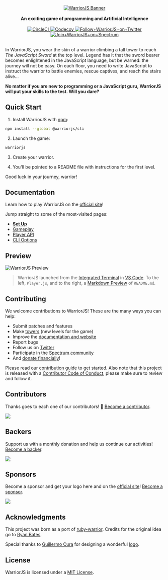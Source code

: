 <div align="center">
  <a href="https://warrior.js.org">
    <img alt="WarriorJS Banner" title="WarriorJS" src="logo/warriorjs-banner-dark.png?raw=true">
  </a>
</div>

<br />

<div align="center">
  <strong>An exciting game of programming and Artificial Intelligence</strong>
</div>

<br />

<div align="center">
  <a href="https://circleci.com/gh/olistic/warriorjs">
    <img alt="CircleCI" src="https://img.shields.io/circleci/project/github/olistic/warriorjs/master.svg?style=flat-square">
  </a>
  <a href="https://codecov.io/gh/olistic/warriorjs">
    <img alt="Codecov" src="https://img.shields.io/codecov/c/github/olistic/warriorjs.svg?style=flat-square">
  </a>
  <a href="https://twitter.com/warrior_js">
    <img alt="Follow+WarriorJS+on+Twitter" src="https://img.shields.io/twitter/follow/warrior_js.svg?label=follow+warriorjs&style=flat-square">
  </a>
  <a href="https://spectrum.chat/warriorjs">
    <img alt="Join+WarriorJS+on+Spectrum" src="https://img.shields.io/badge/join_the_community-on_spectrum-7b16ff.svg?style=flat-square">
  </a>
</div>

<br />

In WarriorJS, you wear the skin of a warrior climbing a tall tower to reach _The
JavaScript Sword_ at the top level. Legend has it that the sword bearer becomes
enlightened in the JavaScript language, but be warned: the journey will not be
easy. On each floor, you need to write JavaScript to instruct the warrior to
battle enemies, rescue captives, and reach the stairs alive...

**No matter if you are new to programming or a JavaScript guru, WarriorJS will
put your skills to the test. Will you dare?**

## Quick Start

1.  Install WarriorJS with [npm](https://npmjs.com):

```sh
npm install --global @warriorjs/cli
```

2.  Launch the game:

```sh
warriorjs
```

3.  Create your warrior.

4.  You'll be pointed to a README file with instructions for the first level.

Good luck in your journey, warrior!

## Documentation

Learn how to play WarriorJS on the [official site](https://warrior.js.org)!

Jump straight to some of the most-visited pages:

- [**Set Up**](https://warrior.js.org/docs/set-up)
- [Gameplay](https://warrior.js.org/docs/gameplay)
- [Player API](https://warrior.js.org/docs/space-api)
- [CLI Options](https://warrior.js.org/docs/cli-options)

## Preview

![WarriorJS Preview](https://user-images.githubusercontent.com/5600126/40150855-8b2acdd2-5952-11e8-9034-00dcee0c4c2c.gif)

> WarriorJS launched from the
> [Integrated Terminal](https://code.visualstudio.com/docs/editor/integrated-terminal)
> in [VS Code](https://code.visualstudio.com). To the left, `Player.js`, and to
> the right, a
> [Markdown Preview](https://code.visualstudio.com/docs/languages/markdown#_markdown-preview)
> of `README.md`.

## Contributing

We welcome contributions to WarriorJS! These are the many ways you can help:

- Submit patches and features
- Make [towers](https://warrior.js.org/docs/towers.html) (new levels for the
  game)
- Improve the [documentation and website](https://warrior.js.org)
- Report bugs
- Follow us on [Twitter](https://twitter.com/warrior_js)
- Participate in the [Spectrum community](https://spectrum.chat/warriorjs)
- And [donate financially](https://opencollective.com/warriorjs)!

Please read our [contribution guide](CONTRIBUTING.md) to get started. Also note
that this project is released with a
[Contributor Code of Conduct](CODE_OF_CONDUCT.md), please make sure to review
and follow it.

## Contributors

Thanks goes to each one of our contributors! :pray:
[Become a contributor](CONTRIBUTING.md).

<a href="https://github.com/olistic/warriorjs/graphs/contributors"><img src="https://opencollective.com/warriorjs/contributors.svg?width=890&button=false" /></a>

## Backers

Support us with a monthly donation and help us continue our activities!
[Become a backer](https://opencollective.com/warriorjs#backers).

<a href="https://opencollective.com/warriorjs#backers"><img src="https://opencollective.com/warriorjs/backers.svg?width=890" /></a>

## Sponsors

Become a sponsor and get your logo here and on the
[official site](https://warrior.js.org)!
[Become a sponsor](https://opencollective.com/warriorjs#sponsors).

<a href="https://opencollective.com/warriorjs#sponsors"><img src="https://opencollective.com/warriorjs/sponsors.svg?width=890" /></a>

## Acknowledgments

This project was born as a port of
[ruby-warrior](https://github.com/ryanb/ruby-warrior). Credits for the original
idea go to [Ryan Bates](https://github.com/ryanb).

Special thanks to [Guillermo Cura](https://guillecura.co) for designing a
wonderful [logo](logo).

## License

WarriorJS is licensed under a [MIT License](LICENSE).

